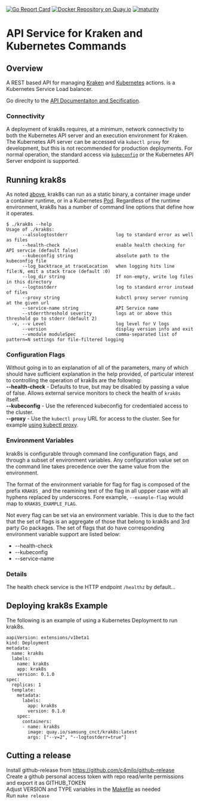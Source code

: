 [![Go Report Card](https://goreportcard.com/badge/github.com/samsung-cnct/krak8s)](https://goreportcard.com/report/github.com/samsung-cnct/krak8s)
[![Docker Repository on Quay.io](https://quay.io/repository/samsung_cnct/krak8s/status "Docker Repository on Quay.io")](https://quay.io/repository/samsung_cnct/krak8s)
[![maturity](https://img.shields.io/badge/status-alpha-red.svg)](https://github.com/github.com/samsung-cnct/krak8s)

# API Service for Kraken and Kubernetes Commands
## Overview

A REST based API for managing [Kraken](https://github.com/samsung-cnct/k2) and [Kubernetes](https://kubernetes.io/) actions. is a Kubernetes Service Load balancer.

Go direclty to the [API Documentaiton and Secification](https://github.com/samsung-cnct/krak8s/blob/master/API%20Definitions.md).

### Connectivity
A deployment of krak8s requires, at a minimum, network connectivity to both the Kubernetes API server and an execution environment for Kraken. The Kubernetes API server can be accessed via `kubectl proxy` for development, but this is not recommended for production deployments. For normal operation, the standard access via [`kubeconfig`](https://kubernetes.io/docs/concepts/cluster-administration/authenticate-across-clusters-kubeconfig/) or the Kubernetes API Server endpoint is supported.

## Running krak8s

As noted [above](#overview), krak8s can run as a static binary, a container image under a container runtime, or in a Kubernetes [Pod](https://kubernetes.io/docs/concepts/workloads/pods/pod/). Regardless of the runtime environment, krak8s has a number of command line options that define how it operates.
```
$ ./krak8s --help
Usage of ./krak8s:
      --alsologtostderr                  log to standard error as well as files
      --health-check                     enable health checking for API servcie (default false)
      --kubeconfig string                absolute path to the kubeconfig file
      --log_backtrace_at traceLocation   when logging hits line file:N, emit a stack trace (default :0)
      --log_dir string                   If non-empty, write log files in this directory
      --logtostderr                      log to standard error instead of files
      --proxy string                     kubctl proxy server running at the given url
      --service-name string              API Service name
      --stderrthreshold severity         logs at or above this threshold go to stderr (default 2)
  -v, --v Level                          log level for V logs
      --version                          display version info and exit
      --vmodule moduleSpec               comma-separated list of pattern=N settings for file-filtered logging
```
### Configuration Flags
Without going in to an explanation of all of the parameters, many of which should have sufficient explanation in the help provided, of particular interest to controlling the operation of krak8s are the following:<br />
<b>--health-check</b> - Defaults to true, but may be disabled by passing a value of false. Allows external service monitors to check the health of `krak8s` itself.<br />
<b>--kubeconfig</b> - Use the referenced kubeconfig for credentialed access to the cluster.<br />
<b>--proxy</b> - Use the `kubectl proxy` URL for access to the cluster. See for example [using kubectl proxy](https://kubernetes.io/docs/concepts/cluster-administration/access-cluster/#using-kubectl-proxy).<br />

### Environment Variables
krak8s is configurable through command line configuration flags, and through a subset of environment variables. Any configuration value set on the command line takes precedence over the same value from the environment.

The format of the environment variable for flag for flag is composed of the prefix `KRAK8S_` and the reamining text of the flag in all uppper case with all hyphens replaced by underscores.  Fore example, `--example-flag` would map to `KRAK8S_EXAMPLE_FLAG`. 

Not every flag can be set via an environment variable.  This is due to the fact that the set of flags is an aggregate of those that belong to krak8s and 3rd party Go packages.  The set of flags that do have corresponding environment variable support are listed below:
* --health-check
* --kubeconfig
* --service-name

### Details
The health check service is the HTTP endpoint `/healthz` by default...  

## Deploying krak8s Example
The following is an example of using a Kubernetes Deployment to run krak8s. 
```
aapiVersion: extensions/v1beta1
kind: Deployment
metadata:
  name: krak8s
  labels:
    name: krak8s
    app: krak8s
    version: 0.1.0
spec:
  replicas: 1
  template:
    metadata:
      labels:
        app: krak8s
        version: 0.1.0
    spec:
      containers:
      - name: krak8s
        image: quay.io/samsung_cnct/krak8s:latest
        args: ["--v=2", "--logtostderr=true"]
```

## Cutting a release

Install github-release from https://github.com/c4milo/github-release  
Create a github personal access token with repo read/write permissions and export it as GITHUB_TOKEN  
Adjust VERSION and TYPE variables in the [Makefile](Makefile) as needed  
Run ```make release```
